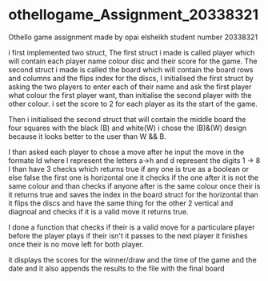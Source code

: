 # othellogame_Assignment_20338321
Othello game assignment made by opai elsheikh student number 20338321

i first implemented two struct, 
The first struct i made is called player which will contain each player name colour disc and their score for the game.
The second struct i made is called the board which will contain the board rows and columns and the flips index for the discs,
I initialised the first struct by asking the two players to enter each of their name and ask the first player what colour the first player
want, than initialise the second player with the other colour.
i set the score to 2 for each player as its the start of the game.

Then i initialised the second struct that will contain the middle board the four squares with the black (B) and white(W) i chose the (B)&(W) design 
because it looks better to the user than W && B.

I than asked each player to chose a move after he input the move in the formate ld where l represent the letters a->h and d represent the digits 1 -> 8
I than have 3 checks which returns true if any one is true as a boolean or else false the first one is horizontal one it checks if the one after it is not the same 
colour and than checks if anyone after is the same colour once their is it returns true and saves the index in the board struct for the horizontal 
than it flips the discs and have the same thing for the other 2 vertical and diagnoal and checks if it is a valid move it returns true.

I done a function that checks if their is a valid move for a particulare player before the player plays if their isn't it passes to the next player
it finishes once their is no move left for both player.

it displays the scores for the winner/draw and the time of the game and the date and it also appends the results to the file with the final board 
